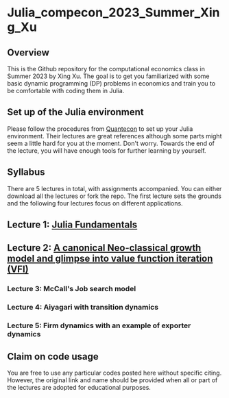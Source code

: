 # Julia_compecon_2023_Summer_Xing_Xu
## Overview
 This is the Github repository for the computational economics class in Summer 2023 by Xing Xu. The goal is to get you familiarized with some basic dynamic programming (DP) problems in economics and train you to be comfortable with coding them in Julia. 

## Set up of the Julia environment

Please follow the procedures from [Quantecon](https://julia.quantecon.org/getting_started_julia/getting_started.html#) to set up your Julia environment. Their lectures are great references although some parts might seem a little hard for you at the moment. Don't worry. Towards the end of the lecture, you will have enough tools for further learning by yourself.


## Syllabus

There are 5 lectures in total, with assignments accompanied. You can either download all the lectures or fork the repo. The first lecture sets the grounds and the following four lectures focus on different applications.

## Lecture 1: [Julia Fundamentals](Julia_compecon_2023_Summer_Xing_Xu/blob/main/Julia_Lec_1_Compecon_Xing_Xu.ipynb)

## Lecture 2: [A canonical Neo-classical growth model and glimpse into value function iteration (VFI)](Julia_Lec_2_Compecon_Xing_Xu.ipynb)

### Lecture 3: McCall's Job search model

### Lecture 4: Aiyagari with transition dynamics

### Lecture 5: Firm dynamics with an example of exporter dynamics

## Claim on code usage

You are free to use any particular codes posted here without specific citing. However, the original link and name should be provided when all or part of the lectures are adopted for educational purposes. 

